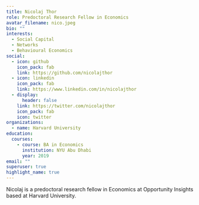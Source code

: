 ```yaml
---
title: Nicolaj Thor
role: Predoctoral Research Fellow in Economics
avatar_filename: nico.jpeg
bio: ""
interests:
  - Social Capital
  - Networks
  - Behavioural Economics
social:
  - icon: github
    icon_pack: fab
    link: https://github.com/nicolajthor
  - icon: linkedin
    icon_pack: fab
    link: https://www.linkedin.com/in/nicolajthor
  - display:
      header: false
    link: https://twitter.com/nicolajthor
    icon_pack: fab
    icon: twitter
organizations:
  - name: Harvard University
education:
  courses:
    - course: BA in Economics
      institution: NYU Abu Dhabi
      year: 2019
email: ""
superuser: true
highlight_name: true
---
```

Nicolaj is a predoctoral research fellow in Economics at Opportunity Insights based at Harvard University.